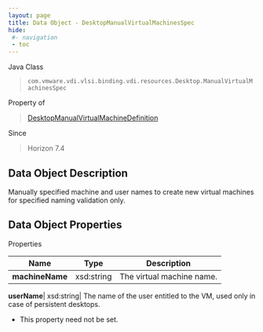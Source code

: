```yaml
---
layout: page
title: Data Object - DesktopManualVirtualMachinesSpec
hide:
 #- navigation
 - toc
---
```






Java Class  
> `com.vmware.vdi.vlsi.binding.vdi.resources.Desktop.ManualVirtualMachinesSpec`

Property of  
> [DesktopManualVirtualMachineDefinition](vdi.resources.Desktop.ManualVirtualMachineDefinition.md#field_detail)

Since  
> Horizon 7.4


## Data Object Description 

Manually specified machine and user names to create new virtual machines for specified naming validation only. 

## Data Object Properties

Properties

Name |  Type |  Description   
---|---|---  
**machineName**|  xsd:string|  The virtual machine name.   
  
**userName**|  xsd:string|  The name of the user entitled to the VM, used only in case of persistent desktops.   


 * This property need not be set.

  
  

  

